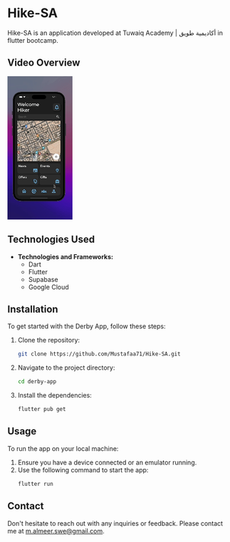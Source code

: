 # Hike-SA

Hike-SA is an application developed at Tuwaiq Academy | أكاديمية طويق in flutter bootcamp.

## Video Overview

![Video Overview](images/demogg.gif)

## Technologies Used

-   **Technologies and Frameworks:**
    -   Dart
    -   Flutter
    -   Supabase
    -   Google Cloud

## Installation

To get started with the Derby App, follow these steps:

1. Clone the repository:
    ```bash
    git clone https://github.com/Mustafaa71/Hike-SA.git
    ```
2. Navigate to the project directory:
    ```bash
    cd derby-app
    ```
3. Install the dependencies:
    ```bash
    flutter pub get
    ```

## Usage

To run the app on your local machine:

1. Ensure you have a device connected or an emulator running.
2. Use the following command to start the app:
    ```bash
    flutter run
    ```

## Contact

Don't hesitate to reach out with any inquiries or feedback. Please contact me at [m.almeer.swe@gmail.com](mailto:email@example.com).
